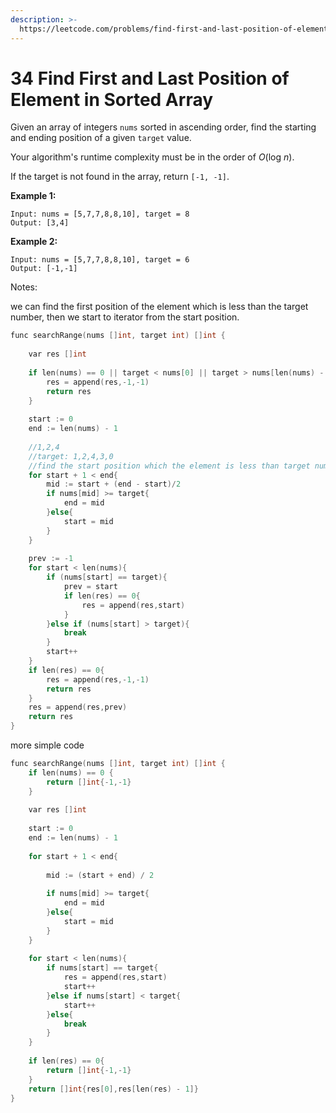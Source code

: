 ```yaml
---
description: >-
  https://leetcode.com/problems/find-first-and-last-position-of-element-in-sorted-array/
---
```


# 34 Find First and Last Position of Element in Sorted Array



Given an array of integers `nums` sorted in ascending order, find the starting and ending position of a given `target` value.

Your algorithm's runtime complexity must be in the order of _O_\(log _n_\).

If the target is not found in the array, return `[-1, -1]`.

**Example 1:**

```text
Input: nums = [5,7,7,8,8,10], target = 8
Output: [3,4]
```

**Example 2:**

```text
Input: nums = [5,7,7,8,8,10], target = 6
Output: [-1,-1]

```

Notes:

we can find the first position of the element which is less than the target number, then we start to iterator from the start position. 

```cpp
func searchRange(nums []int, target int) []int {
    
    var res []int
    
    if len(nums) == 0 || target < nums[0] || target > nums[len(nums) - 1]{
        res = append(res,-1,-1)
        return res
    }
    
    start := 0
    end := len(nums) - 1
    
    //1,2,4
    //target: 1,2,4,3,0
    //find the start position which the element is less than target number
    for start + 1 < end{
        mid := start + (end - start)/2
        if nums[mid] >= target{
            end = mid
        }else{
            start = mid
        }
    }
    
    prev := -1 
    for start < len(nums){
        if (nums[start] == target){
            prev = start
            if len(res) == 0{
                res = append(res,start)
            }
        }else if (nums[start] > target){
            break
        }
        start++
    }
    if len(res) == 0{
        res = append(res,-1,-1)
        return res
    }
    res = append(res,prev)
    return res
}
```

more simple code

```cpp
func searchRange(nums []int, target int) []int {
    if len(nums) == 0 {
        return []int{-1,-1}
    }
    
    var res []int
    
    start := 0
    end := len(nums) - 1
    
    for start + 1 < end{
        
        mid := (start + end) / 2
        
        if nums[mid] >= target{
            end = mid
        }else{
            start = mid
        }
    }
    
    for start < len(nums){
        if nums[start] == target{
            res = append(res,start)
            start++
        }else if nums[start] < target{
            start++
        }else{
            break
        }
    }
    
    if len(res) == 0{
        return []int{-1,-1}
    }
    return []int{res[0],res[len(res) - 1]}    
}
```

